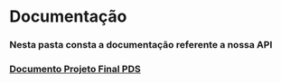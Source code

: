 # Documentação

### Nesta pasta consta a documentação referente a nossa API

### [Documento Projeto Final PDS](./ProjetoFinalPDS.pdf)
